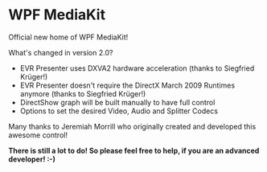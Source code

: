# WPF MediaKit

Official new home of WPF MediaKit!

What's changed in version 2.0?
- EVR Presenter uses DXVA2 hardware acceleration (thanks to Siegfried Krüger!)
- EVR Presenter doesn't require the DirectX  March 2009 Runtimes anymore (thanks to Siegfried Krüger!)
- DirectShow graph will be built manually to have full control
- Options to set the desired Video, Audio and Splitter Codecs

Many thanks to Jeremiah Morrill who originally created and developed this awesome control!

**There is still a lot to do! So please feel free to help, if you are an advanced developer! :-)**
